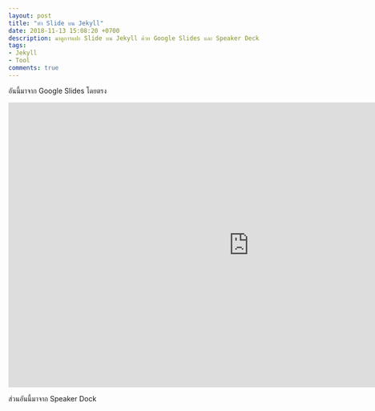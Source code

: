 ```yaml
---
layout: post
title: "ทำ Slide บน Jekyll"
date: 2018-11-13 15:08:20 +0700
description: มาดูการแปะ Slide บน Jekyll ด้วย Google Slides และ Speaker Deck
tags:
- Jekyll
- Tool
comments: true
---
```

อันนี้มาจาก Google Slides โดยตรง

<iframe src="https://docs.google.com/presentation/d/e/2PACX-1vQsaK6p2sI3jbV1LkC0AX190U7jmTK8muY4cs8fiBONsJKlj_IGHT2-Jhtlk06jwpBo02VoR517g1z8/embed?start=false&loop=false&delayms=3000" frameborder="0" width="960" height="569" allowfullscreen="true" mozallowfullscreen="true" webkitallowfullscreen="true"></iframe>

ส่วนอันนี้มาจาก Speaker Dock

<script async class="speakerdeck-embed" data-id="27cb35e9f1d844dab0230dc3fc78cdd9" data-ratio="1.77777777777778" src="//speakerdeck.com/assets/embed.js"></script>
